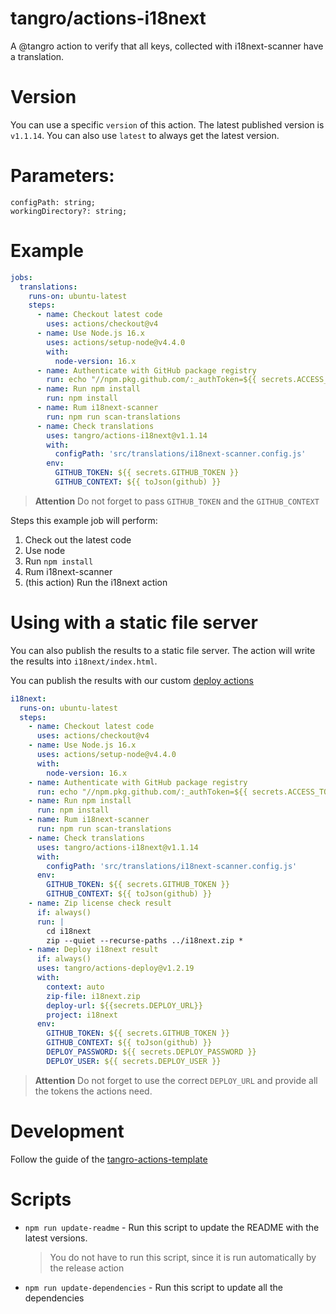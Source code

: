 # tangro/actions-i18next

A @tangro action to verify that all keys, collected with i18next-scanner have a translation.

# Version

You can use a specific `version` of this action. The latest published version is `v1.1.14`. You can also use `latest` to always get the latest version.

# Parameters:

```
configPath: string;
workingDirectory?: string;
```

# Example

```yml
jobs:
  translations:
    runs-on: ubuntu-latest
    steps:
      - name: Checkout latest code
        uses: actions/checkout@v4
      - name: Use Node.js 16.x
        uses: actions/setup-node@v4.4.0
        with:
          node-version: 16.x
      - name: Authenticate with GitHub package registry
        run: echo "//npm.pkg.github.com/:_authToken=${{ secrets.ACCESS_TOKEN }}" >> ~/.npmrc
      - name: Run npm install
        run: npm install
      - name: Rum i18next-scanner
        run: npm run scan-translations
      - name: Check translations
        uses: tangro/actions-i18next@v1.1.14
        with:
          configPath: 'src/translations/i18next-scanner.config.js'
        env:
          GITHUB_TOKEN: ${{ secrets.GITHUB_TOKEN }}
          GITHUB_CONTEXT: ${{ toJson(github) }}
```

> **Attention** Do not forget to pass `GITHUB_TOKEN` and the `GITHUB_CONTEXT`

Steps this example job will perform:

1. Check out the latest code
2. Use node
3. Run `npm install`
4. Rum i18next-scanner
5. (this action) Run the i18next action

# Using with a static file server

You can also publish the results to a static file server. The action will write the results into `i18next/index.html`.

You can publish the results with our custom [deploy actions](https://github.com/tangro/actions-deploy)

```yml
i18next:
  runs-on: ubuntu-latest
  steps:
    - name: Checkout latest code
      uses: actions/checkout@v4
    - name: Use Node.js 16.x
      uses: actions/setup-node@v4.4.0
      with:
        node-version: 16.x
    - name: Authenticate with GitHub package registry
      run: echo "//npm.pkg.github.com/:_authToken=${{ secrets.ACCESS_TOKEN }}" >> ~/.npmrc
    - name: Run npm install
      run: npm install
    - name: Rum i18next-scanner
      run: npm run scan-translations
    - name: Check translations
      uses: tangro/actions-i18next@v1.1.14
      with:
        configPath: 'src/translations/i18next-scanner.config.js'
      env:
        GITHUB_TOKEN: ${{ secrets.GITHUB_TOKEN }}
        GITHUB_CONTEXT: ${{ toJson(github) }}
    - name: Zip license check result
      if: always()
      run: |
        cd i18next
        zip --quiet --recurse-paths ../i18next.zip *
    - name: Deploy i18next result
      if: always()
      uses: tangro/actions-deploy@v1.2.19
      with:
        context: auto
        zip-file: i18next.zip
        deploy-url: ${{secrets.DEPLOY_URL}}
        project: i18next
      env:
        GITHUB_TOKEN: ${{ secrets.GITHUB_TOKEN }}
        GITHUB_CONTEXT: ${{ toJson(github) }}
        DEPLOY_PASSWORD: ${{ secrets.DEPLOY_PASSWORD }}
        DEPLOY_USER: ${{ secrets.DEPLOY_USER }}
```

> **Attention** Do not forget to use the correct `DEPLOY_URL` and provide all the tokens the actions need.

# Development

Follow the guide of the [tangro-actions-template](https://github.com/tangro/tangro-actions-template)

# Scripts

- `npm run update-readme` - Run this script to update the README with the latest versions.

  > You do not have to run this script, since it is run automatically by the release action

- `npm run update-dependencies` - Run this script to update all the dependencies
